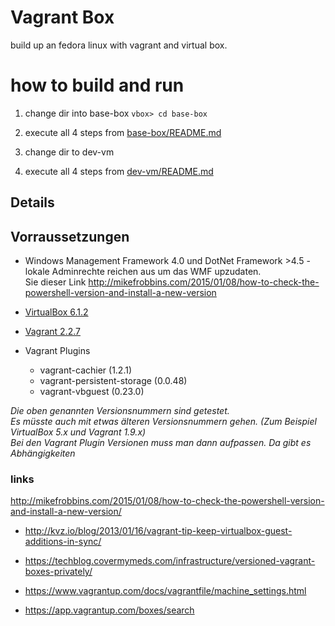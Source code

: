 ﻿
# Vagrant Box

build up an fedora linux with vagrant and virtual box.

# how to build and run

1) change dir into base-box
`vbox> cd base-box`

2) execute all 4 steps from [base-box/README.md](base-box/README.md)

3) change dir to dev-vm

4) execute all 4 steps from [dev-vm/README.md](dev-vm/README.md)

## Details


## Vorraussetzungen

- Windows Management Framework 4.0 und DotNet Framework >4.5 - lokale Adminrechte reichen aus um das WMF upzudaten.  
  Sie dieser Link http://mikefrobbins.com/2015/01/08/how-to-check-the-powershell-version-and-install-a-new-version
  
- [VirtualBox 6.1.2](https://www.virtualbox.org/)  
  
- [Vagrant 2.2.7](https://www.vagrantup.com/)
- Vagrant Plugins
    - vagrant-cachier (1.2.1)
    - vagrant-persistent-storage (0.0.48)
    - vagrant-vbguest (0.23.0)

*Die oben genannten Versionsnummern sind getestet.  
Es müsste auch mit etwas älteren Versionsnummern gehen. (Zum Beispiel VirtualBox 5.x und Vagrant 1.9.x)  
Bei den Vagrant Plugin Versionen muss man dann aufpassen. Da gibt es Abhängigkeiten*  



### links
http://mikefrobbins.com/2015/01/08/how-to-check-the-powershell-version-and-install-a-new-version/

- http://kvz.io/blog/2013/01/16/vagrant-tip-keep-virtualbox-guest-additions-in-sync/
- https://techblog.covermymeds.com/infrastructure/versioned-vagrant-boxes-privately/
- https://www.vagrantup.com/docs/vagrantfile/machine_settings.html


- https://app.vagrantup.com/boxes/search


